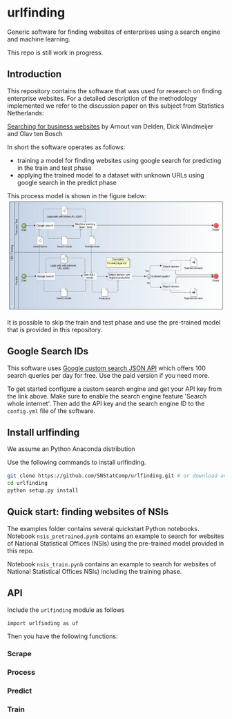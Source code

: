 # urlfinding
Generic software for finding websites of enterprises using a search engine and machine learning.

This repo is still work in progress.

## Introduction
This repository contains the software that was used for research on finding enterprise websites.
For a detailed description of the methodology implemented we refer to the
discussion paper on this subject from Statistics Netherlands:

[Searching for business websites](https://www.cbs.nl/en-gb/background/2020/01/searching-for-business-websites) by Arnout van Delden, Dick Windmeijer and Olav ten Bosch

In short the software operates as follows:
* training a model for finding websites using google search for predicting in the train and test phase
* applying the trained model to a dataset with unknown URLs using google search in the predict phase

This process model is shown in the figure below:
![process model](docs/urlfinding_process_model.png)

It is possible to skip the train and test phase and use the pre-trained model that is provided in this repository.

## Google Search IDs

This software uses [Google custom search JSON API](https://developers.google.com/custom-search/v1/overview)
which offers 100 search queries per day for free. Use the paid version if you need more.

To get started configure a custom search engine and get your API key from the link above.
Make sure to enable the search engine feature 'Search whole internet'.
Then add the API key and the search engine ID to the `config.yml` file of the software.

## Install urlfinding

We assume an Python Anaconda distribution

Use the following commands to install urlfinding.
```bash
git clone https://github.com/SNStatComp/urlfinding.git # or download and unzip this repository
cd urlfinding
python setup.py install
```
## Quick start: finding websites of NSIs

The examples folder contains several quickstart Python notebooks.
Notebook `nsis_pretrained.pynb` contains an example to search for websites of National Statistical Offices (NSIs) using the pre-trained model provided in this repo.

Notebook `nsis_train.pynb` contains an example to search for websites of National Statistical Offices NSIs) including the training phase.

## API

Include the `urlfinding` module as follows
```
import urlfinding as uf
```
Then you have the following functions:

### Scrape

### Process

### Predict

### Train

